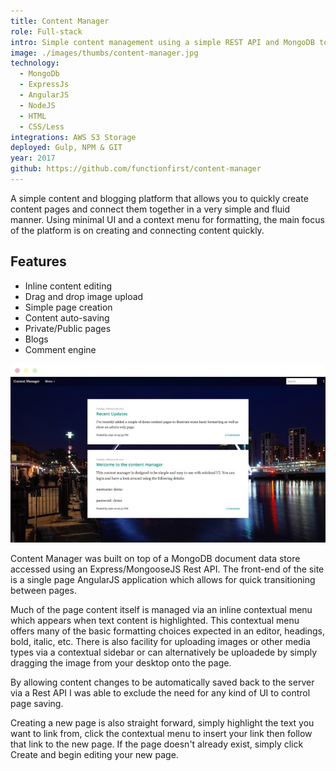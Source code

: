 ```yaml
---
title: Content Manager
role: Full-stack
intro: Simple content management using a simple REST API and MongoDB to store documents.
image: ./images/thumbs/content-manager.jpg
technology:
  - MongoDb
  - ExpressJs
  - AngularJS
  - NodeJS
  - HTML
  - CSS/Less
integrations: AWS S3 Storage
deployed: Gulp, NPM & GIT
year: 2017
github: https://github.com/functionfirst/content-manager
---
```

A simple content and blogging platform that allows you to quickly create content pages and connect them together in a very simple and fluid manner. Using minimal UI and a context menu for formatting, the main focus of the platform is on creating and connecting content quickly.

## Features

* Inline content editing
* Drag and drop image upload
* Simple page creation
* Content auto-saving
* Private/Public pages
* Blogs
* Comment engine


[![Screenshot of a site using Content Manager](./images/contentmanager.jpg)](./images/contentmanager.jpg)

Content Manager was built on top of a MongoDB document data store accessed using an Express/MongooseJS Rest API. The front-end of the site is a single page AngularJS application which allows for quick transitioning between pages.

Much of the page content itself is managed via an inline contextual menu which appears when text content is highlighted. This contextual menu offers many of the basic formatting choices expected in an editor, headings, bold, italic, etc. There is also facility for uploading images or other media types via a contextual sidebar or can alternatively be uploadede by simply dragging the image from your desktop onto the page.

By allowing content changes to be automatically saved back to the server via a Rest API I was able to exclude the need for any kind of UI to control page saving.

Creating a new page is also straight forward, simply highlight the text you want to link from, click the contextual menu to insert your link then follow that link to the new page. If the page doesn't already exist, simply click Create and begin editing your new page.
